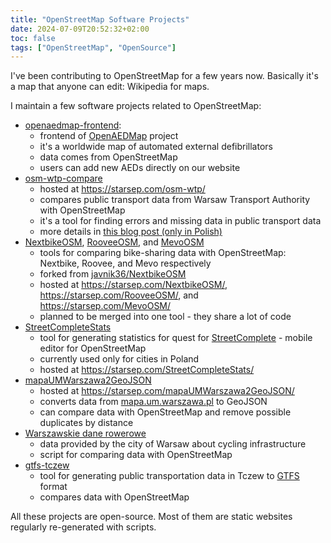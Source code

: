 ```yaml
---
title: "OpenStreetMap Software Projects"
date: 2024-07-09T20:52:32+02:00
toc: false
tags: ["OpenStreetMap", "OpenSource"]
---
```


I've been contributing to OpenStreetMap for a few years now.
Basically it's a map that anyone can edit: Wikipedia for maps.

I maintain a few software projects related to OpenStreetMap:
- [openaedmap-frontend](https://github.com/openstreetmap-polska/openaedmap-frontend):
  * frontend of [OpenAEDMap](https://openaedmap.org) project
  * it's a worldwide map of automated external defibrillators
  * data comes from OpenStreetMap
  * users can add new AEDs directly on our website
- [osm-wtp-compare](https://github.com/starsep/osm-wtp-compare)
  * hosted at https://starsep.com/osm-wtp/
  * compares public transport data from Warsaw Transport Authority with OpenStreetMap
  * it's a tool for finding errors and missing data in public transport data
  * more details in [this blog post (only in Polish)](https://starsep.com/pl/posts/osm-wtp/)
- [NextbikeOSM](https://github.com/starsep/NextbikeOSM/), [RooveeOSM](https://github.com/starsep/RooveeOSM), and [MevoOSM](https://github.com/starsep/MevoOSM)
  * tools for comparing bike-sharing data with OpenStreetMap: Nextbike, Roovee, and Mevo respectively
  * forked from [javnik36/NextbikeOSM](https://github.com/javnik36/NextbikeOSM)
  * hosted at https://starsep.com/NextbikeOSM/, https://starsep.com/RooveeOSM/, and https://starsep.com/MevoOSM/
  * planned to be merged into one tool - they share a lot of code
- [StreetCompleteStats](https://github.com/starsep/StreetCompleteStats)
  * tool for generating statistics for quest for [StreetComplete](https://wiki.openstreetmap.org/wiki/StreetComplete) - mobile editor for OpenStreetMap
  * currently used only for cities in Poland
  * hosted at https://starsep.com/StreetCompleteStats/
- [mapaUMWarszawa2GeoJSON](https://github.com/starsep/mapaUMWarszawa2GeoJSON)
  * hosted at https://starsep.com/mapaUMWarszawa2GeoJSON/
  * converts data from [mapa.um.warszawa.pl](https://mapa.um.warszawa.pl) to GeoJSON
  * can compare data with OpenStreetMap and remove possible duplicates by distance
- [Warszawskie dane rowerowe](https://github.com/openstreetmap-polska/Warszawskie_dane_rowerowe)
  * data provided by the city of Warsaw about cycling infrastructure
  * script for comparing data with OpenStreetMap
- [gtfs-tczew](https://github.com/starsep/gtfs-tczew)
  * tool for generating public transportation data in Tczew to [GTFS](https://gtfs.org/) format
  * compares data with OpenStreetMap


All these projects are open-source.
Most of them are static websites regularly re-generated with scripts.